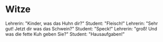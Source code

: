 # Witze

Lehrerin: "Kinder, was das Huhn dir?"
Student: "Fleisch!"
Lehrerin: "Sehr gut! Jetzt dir was das Schwein?"
Student: "Speck!"
Lehrerin: "groß! Und was die fette Kuh geben Sie?"
Student: "Hausaufgaben!"
